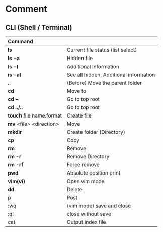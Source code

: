 # Comment

## CLI \(Shell / Terminal\)

| Command |  |
| :--- | :--- |
| **ls** | Current file status \(list select\) |
| **ls -a** | Hidden file |
| **ls -l** | Additional Information |
| **is -al** | See all hidden, Additional information |
| **..** | \(Before\) Move the parent folder |
| **cd** | Move to |
| **cd ~** | Go to top root |
| **cd ../..** | Go to top root |
| **touch** file name.format | Create file |
| **mv** &lt;file&gt; &lt;direction&gt; | Move |
| **mkdir** | Create folder \(Directory\) |
| **cp** | Copy |
| **rm** | Remove |
| **rm -r** | Remove Directory |
| **rm -rf** | Force remove |
| **pwd** | Absolute position print |
| **vim\(vi\)** | Open vim mode |
| **dd** | Delete |
| p | Post |
| :wq | \(vim mode\) save and close |
| :q! | close without save |
| cat | Output index file |



